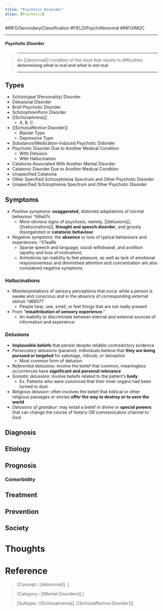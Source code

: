 ```yaml
---
title: "Psychotic Disorder"
alias: [Psychosis]
---
```



#INFO/Secondary/Classification #FIELD/Psych/Abnormal #INFO/MOC 

---


##### Psychotic Disorder
> ------------------------------------------------------------
> An [[abnormal]] condition of the mind that results in difficulties **determining what is real and what is not real**
>
> ------------------------------------------------------------

## Types
- Schizotypal (Personality) Disorder
- Delusional Disorder
- Brief Psychotic Disorder
- Schizophreniform Disorder
- [[Schizophrenia]]
    - A, B, C
- [[Schizoaffective Disorder]]
    - Bipolar Type
    - Depressive Type
- Substance/Medication-Induced Psychotic Didorder
- Psychotic Disorder Due to Another Medical Condition
    - WIth Delusion
    - With Hallucination
- Catatonia Associated With Another Mental Disorder
- Catatonic Disorder Due to Another Medical Condition
- Unspecified Catatonia
- Other Specified Schizophrenia Spectrum and Other Psychotic Disorder
- Unspecified Schizophrenia Spectrum and Other Psychotic Disorder

## Symptoms

- *Positive symptoms*: **exaggerated**, distorted adaptations of normal behaviour ^b9a47c
    - More obvious signs of psychosis, namely, [[delusions]], [[hallucinations]], **thought and speech disorder**, and grossly disorganized or **catatonic behaviour**
- *Negative symptoms*: the **absence** or loss of typical behaviours and experiences. ^37aa8b
    - Sparse speech and language, social withdrawal, and avolition (apathy and loss of motivation). 
    - Anhedonia (an inability to feel pleasure, as well as lack of emotional responsiveness) and diminished attention and concentration are also considered negative symptoms.

### Hallucinations

- Misinterpretations of sensory perceptions that occur while a person is awake and conscious and in the absence of corresponding external stimuli ^d66077
    - People hear, see, smell, or feel things that are not really present
- From “**misattribution of sensory experience**.”
    - An inability to discriminate between internal and external sources of information and experience

### Delusions

- **Implausible beliefs** that persist despite reliable contradictory evidence
- *Persecutory delusions* (paranoi): individuals believe that **they are being pursued or targeted** for sabotage, ridicule, or deception
    - Most common form of delusion
- *Referential delusions*: involve the belief that common, meaningless occurrences have **significant and personal relevance**
- *Somatic delusions*: involve beliefs related to the patient’s **body**. 
    - Ex. Patients who were convinced that their inner organs had been turned to dust
- *Religious delusion*: often involves the belief that biblical or other religious passages or stories **offer the way to destroy or to save the world**
- *Delusions of grandeur*:  may entail a belief in divine or **special powers** that can change the course of history OR communication channel to God.


## Diagnosis

## Etiology

## Prognosis

### Comorbidity

## Treatment

## Prevention

## Society

# Thoughts

# Reference


> [Concept:: [[Abnormal]], ]
> 
> [Category:: [[Mental Disorders]],]
>
> [Subtype:: [[Schizophrenia]], [[Schizoaffective Disorder]]]
